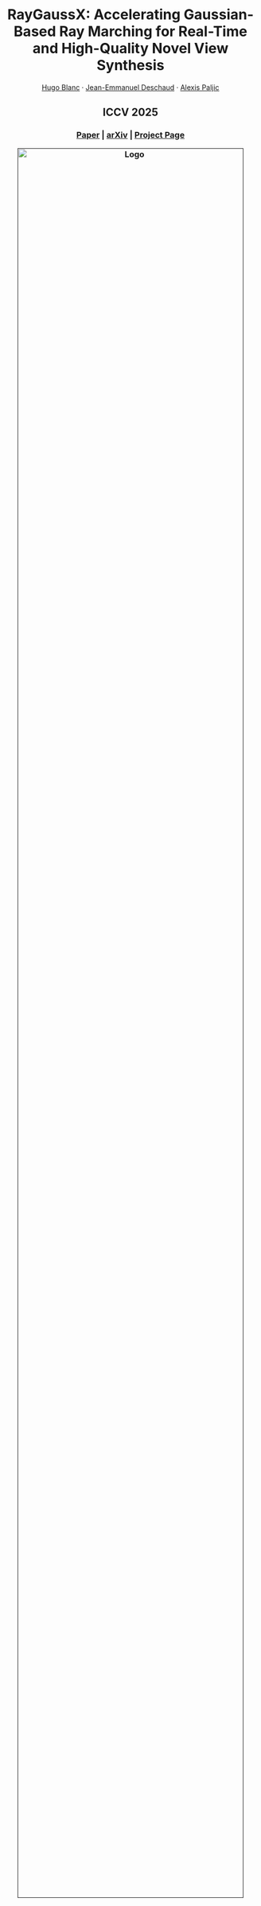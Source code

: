 <p align="center">

  <h1 align="center">RayGaussX: Accelerating Gaussian-Based Ray Marching for Real-Time and High-Quality Novel View Synthesis</h1>
  <p align="center">
    <a href="https://www.linkedin.com/in/hugo-blanc-a2b46016a/">Hugo Blanc</a>
    ·
    <a href="https://scholar.google.com/citations?user=zR1n_4QAAAAJ&hl=fr">Jean-Emmanuel Deschaud</a>
    ·
    <a href="https://scholar.google.fr/citations?user=3eO15d0AAAAJ&hl=fr">Alexis Paljic</a>

  </p>
  <h2 align="center">ICCV 2025</h2>

  <h3 align="center"><a href="https://drive.google.com/file/d/1-look4HeGlXI_SnkEXY9_cgyMQ77JPDj/view?usp=sharing">Paper</a> | <a href="https://arxiv.org/abs/2509.07782">arXiv</a> | <a href="https://raygaussx.github.io/">Project Page</a>  
  <div align="center"></div>
</p>


<p align="center">
  <a href="">
    <img src="./media/Video_Beryl.gif" alt="Logo" width="95%">
  </a>
</p>

<p align="center">
We present an enhanced differentiable ray-casting algorithm for rendering Gaussians with scene features, enabling efficient 3D scene learning and real-time rendering.
</p>
<br>

## Hardware Requirements
  - CUDA-ready GPU
  - 24 GB VRAM (to train to paper evaluation quality)

## Software Requirements

The following software components are required to ensure compatibility and optimal performance:

- **Ubuntu or Windows**
- **NVIDIA Drivers**: Install NVIDIA drivers, tested with version 575.64.03.
- **CUDA Toolkit**: Tested with version 12.9. You can dowload it from the [CUDA Toolkit 12.9 Downloads page](https://developer.nvidia.com/cuda-12-9-0-download-archive)
- **NVIDIA OptiX 7.6**: NVIDIA’s OptiX ray tracing engine, version 7.6, is required for graphics rendering and computational tasks. You can download it from the [NVIDIA OptiX Legacy Downloads page](https://developer.nvidia.com/designworks/optix/downloads/legacy).
- **Anaconda**: Install [Anaconda](https://anaconda.com/download), a distribution that includes Conda, for managing packages and environments efficiently.


## Installation on Ubuntu

Follow the steps below to set up the project:

   ```bash
  #Python-Optix requirements
  export OPTIX_PATH=/path/to/optix
  #For example, if OptiX is in your home folder: export OPTIX_PATH=~/NVIDIA-OptiX-SDK-7.6.0-linux64-x86_64/
  export CUDA_PATH=/path/to/cuda_toolkit
  #For example, the CUDA Toolkit is installed by default in /usr/local/: export CUDA_PATH=/usr/local/cuda-12.9
  export OPTIX_EMBED_HEADERS=1 # embed the optix headers into the package

  
  git clone https://github.com/hugobl1/raygaussx.git
  cd raygaussx
  conda env create --file environment.yml
  conda activate raygaussx
  ```

Then install [Pytorch](https://pytorch.org/get-started/locally/) (choose the version appropriate for your installed CUDA Toolkit), the simple-knn submodule, and [fused-ssim](https://github.com/rahul-goel/fused-ssim), for example for CUDA Toolkit 12.9:

   ```bash
  pip3 install torch torchvision --index-url https://download.pytorch.org/whl/cu129
  pip3 install submodules/simple-knn/
  pip3 install git+https://github.com/rahul-goel/fused-ssim/ --no-build-isolation
  ```


## Installation on Windows

Follow the steps below to set up the project:

   ```bash
  git clone https://github.com/hugobl1/raygaussx.git
  cd raygaussx
  ```

You need to install CUDA Toolkit on Windows, if possible **version 12.4**: https://developer.nvidia.com/cuda-12-4-1-download-archive?target_os=Windows&target_arch=x86_64

If you already have a CUDA version on your Windows, you need to change the `environment.yml` file to match the CUDA version you installed in Windows. For example, if you have CUDA 11.8:
  - cuda-toolkit=12.4 -> cuda-toolkit=11.8
  - pytorch-cuda=12.4 -> pytorch-cuda=11.8

Comment the line python-optix in the `environment.yml` file (python-optix needs to be installed from source on Windows)
   - python-optix  ->  #python-optix

Now, you can create the ray_gauss conda env:
 ```bash
conda env create --file environment.yml
conda activate ray_gauss
```

Install python-optix from source:
 ```bash
git clone https://github.com/mortacious/python-optix
cd python-optix
set OPTIX_PATH=\path\to\optix
#For example, the repo is by default on C disk: set OPTIX_PATH=C:\ProgramData\NVIDIA Corporation\OptiX SDK 7.6.0
set OPTIX_EMBED_HEADERS=1 # embed the optix headers into the package
pip install .
```

You can now train your own model:
 ```bash
cd..
python main_train.py
```

# Datasets

Please download and unzip the following datasets, then place them in the `dataset` folder.  

| Dataset                        | Download Link   |
|--------------------------------|-----------------|
| Synthetic-NSVF                 | [download(.zip)](https://drive.google.com/file/d/1calWbNNuWgZJyBqJnkj8K9CK_Hvh0ccE/view?usp=sharing) |
| Synthetic-NeRF                 | [download(.zip)](https://drive.google.com/file/d/1a3l9OL2lRA3z490QFNoDdZuUxTWrbdtD/view?usp=sharing) |
| Deep Blending + Tanks&Temples  | [download(.zip)](https://drive.google.com/file/d/1snnKl8fcksEPY24V_0YNCYWtCqdd0Elc/view?usp=sharing) |
| Mip-NeRF 360                   | [download](https://jonbarron.info/mipnerf360/) |

<!-- #### Trained Models

If you would like to directly visualize a model trained by RayGaussX, we provide the trained point clouds for each scene in Mip-NeRF 360. In this case, you can skip the training of the scene and evaluate or visualize it directly: [Download Link](https://drive.google.com/file/d/1E0_Tg2QeMx2kyohPhfRtfV656oQFQ2Kv/view?usp=sharing). -->

# Training and Evaluation
To reproduce the results on entire datasets, follow the instructions below:

---

### NeRF-Synthetic Dataset
1. **Prepare the Dataset**: Ensure the NeRF-Synthetic dataset is downloaded and placed in the `dataset` directory.

2. **Run Training Script**: Execute the following command:

   ```bash
   python main_train_blender.py
    ```

This will start the training and evaluation on the NeRF-Synthetic dataset with the configuration parameter in `nerf_synthetic.yml`.

---

### Synthetic-NSVF Dataset
1. **Prepare the Dataset**: Ensure the Synthetic-NSVF dataset is downloaded and placed in the `dataset` directory.

2. **Run Training Script**: Execute the following command:

   ```bash
   python main_train_synthetic-nsvf.py
    ```

This will start the training and evaluation on the Synthetic-NSVF dataset with the configuration parameter in `nerf_synthetic.yml`.

---

### Mip-NeRF 360 Dataset
To reproduce results on the **Mip-NeRF 360** dataset:

1. **Prepare the Dataset**: Download and place the [Mip-NeRF 360](https://jonbarron.info/mipnerf360/) dataset in the `dataset` directory.

2. **Run Training Script**: Execute the following command:

   ```bash
   python main_train_mipnerf360.py
    ```

---

### Deep Blending Dataset
To reproduce results on the **Deep Blending** dataset:

1. **Prepare the Dataset**: Download and unzip [Deep Blending](https://drive.google.com/file/d/1snnKl8fcksEPY24V_0YNCYWtCqdd0Elc/view?usp=sharing) into the `dataset` directory.

2. **Run Training Script**: Execute the following command:
   ```bash
   python main_train_db.py

---

### Tanks&Temples Dataset
To reproduce results on the **Tanks&Temples** dataset:

1. **Prepare the Dataset**: Download and unzip [Tanks&Temples](https://drive.google.com/file/d/1snnKl8fcksEPY24V_0YNCYWtCqdd0Elc/view?usp=sharing) into the `dataset` directory.

2. **Run Training Script**: Execute the following command:
   ```bash
   python main_train_tandt.py

---

### All Datasets
To reproduce results on all datasets:

1. **Prepare the Datasets**: Download and unzip each dataset into the `dataset` directory.

2. **Run Training Scripts**: Execute the following command:
   ```bash
    bash train_all_datasets.sh

---
3. **Results**: The results for each scene can be found in the `output` folder after training is complete.

### Single Scene
To train and test a single scene, simply use the following commands:

   ```bash
    python main_train.py -config "path_to_config_file" --save_dir "name_save_dir" --arg_names scene.source_path --arg_values "scene_path"
    python main_test.py -output "./output/name_save_dir" -iter save_iter
    # For example, to train and evaluate the hotdog scene from NeRF Synthetic:
    # python main_train.py -config "./configs/nerf_synthetic.yml" --save_dir "hotdog" --arg_names scene.source_path --arg_values "./dataset/nerf_synthetic/hotdog"
    # python main_test.py -output "./output/hotdog" -iter 30000
```


        
By default, only the last iteration is saved (30000 in the base config files).

# PLY Point Cloud Extraction
To extract a point cloud in PLY format from a trained scene, we provide the script [convertpth_to_ply.py](convertpth_to_ply.py), which can be used as follows:
   ```bash
   python convertpth_to_ply.py -output "./output/name_scene" -iter num_iter
   # For example, if the 'hotdog' scene was trained for 30000 iterations, you can use:
   # python convertpth_to_ply.py -output "./output/hotdog" -iter 30000
   ```

The generated PLY point cloud will be located in the folder `./output/scene/saved_pc/`.

# Visualization
To visualize a trained scene, we provide the script [main_gui.py](main_gui.py), which opens a GUI to display the trained scene:

   ```bash
   # Two ways to use the GUI:
   
   # Using the folder of the trained scene and the desired iteration
   python main_gui.py -output "./output/name_scene" -iter num_iter

   # Using a PLY point cloud:
   python main_gui.py -ply_path "path_to_ply_file"
   ```

## Camera Controls

### First Person Camera
In *First Person* mode, you can use the keyboard keys to move the camera in different directions.

- **Direction Keys**:
  - `Z`: Move forward
  - `Q`: Move backward
  - `S`: Move left
  - `D`: Move right
  - `A`: Move down
  - `E`: Move up  
  

- **View Control with Right Click**:
  - **Right Click + Move Mouse Up**: Look up
  - **Right Click + Move Mouse Down**: Look down
  - **Right Click + Move Mouse Left**: Look left
  - **Right Click + Move Mouse Right**: Look right

> **Note**: Ensure that the *First Person* camera mode is active for these controls to work.

### Trackball Camera
In *Trackball* mode, the camera can be controlled with the mouse to freely view around an object.

- **Left Click**: Rotate the camera around the object. Hold down the left mouse button and move the mouse to rotate around the object.
- **Right Click**: Pan. Hold down the right mouse button and move the mouse to shift the view laterally or vertically.
- **Mouse Wheel**: Zoom in and out. Scroll the wheel to adjust the camera's distance from the object.

> **Note**: Ensure that the *Trackball* camera mode is active for these controls to work.

# Camera Path Rendering

To render a camera path from a trained point cloud, use the script as follows:
```bash
python render_camera_path.py -output "./output" -camera_path_filename "camera_path.json" -name_video "my_video"
```
This script loads a pre-trained model, renders images along a specified camera path, and saves them in `output/camera_path/images/`. A video is then generated from the images and saved in `output/camera_path/video/`.

The `camera_path.json` file, which defines the camera path, can be generated using [NeRFStudio](https://nerf.studio/) by training a similar scene and then exporting a `camera_path.json` file through NeRFStudio's graphical user interface. 
To maintain consistency with our method, you should use the `ns-train` command with the following options: 

```bash
--assume_colmap_world_coordinate_convention=False \
--orientation_method=none \
--center_method=none \
--auto-scale-poses=False \
```

# Processing Your Own Scenes with COLMAP

To use your own scenes, ensure your dataset is structured correctly for the COLMAP loaders. The directory must include an `images` folder containing your image files and a `sparse` folder with subdirectories containing `cameras.bin`, `images.bin`, and `points3D.bin` files obtained using COLMAP reconstruction. Note that the camera models used for COLMAP reconstruction must be either `SIMPLE_PINHOLE` or `PINHOLE`. 

The dataset structure must be as follows:

```
<location>
|---images
|   |---<image 0>
|   |---<image 1>
|   |---...
|---sparse
    |---0
        |---cameras.bin
        |---images.bin
        |---points3D.bin
```

# Acknowledgements

We thank the authors of [Python-Optix](https://github.com/mortacious/python-optix), upon which our project is based, as well as the authors of [NeRF](https://github.com/bmild/nerf) and [Mip-NeRF 360](https://github.com/google-research/multinerf) for providing their datasets. Finally, we would like to acknowledge the authors of [3D Gaussian Splatting](https://github.com/graphdeco-inria/gaussian-splatting), as our project's dataloader is inspired by the one used in 3DGS; and [Mip-Splatting](https://github.com/autonomousvision/mip-splatting) for the calculation of the minimum sizes of the Gaussians as a function of the cameras.



# Citation
If you find our code or paper useful, please cite
```bibtex
@misc{blanc2025raygaussxacceleratinggaussianbasedray,
      title={RayGaussX: Accelerating Gaussian-Based Ray Marching for Real-Time and High-Quality Novel View Synthesis}, 
      author={Hugo Blanc and Jean-Emmanuel Deschaud and Alexis Paljic},
      year={2025},
      eprint={2509.07782},
      archivePrefix={arXiv},
      primaryClass={cs.CV},
      url={https://arxiv.org/abs/2509.07782}, 
}
```
and
```bibtex
@INPROCEEDINGS{blanc2025raygauss,
  author={Blanc, Hugo and Deschaud, Jean-Emmanuel and Paljic, Alexis},
  booktitle={2025 IEEE/CVF Winter Conference on Applications of Computer Vision (WACV)}, 
  title={RayGauss: Volumetric Gaussian-Based Ray Casting for Photorealistic Novel View Synthesis}, 
  year={2025},
  volume={},
  number={},
  pages={1808-1817},
  keywords={Training;Hands;Casting;Computer vision;Rendering (computer graphics);Neural radiance field;Inference algorithms;Slabs;Kernel;Videos;volume ray casting;differentiable rendering;radiance fields;novel view synthesis},
  doi={10.1109/WACV61041.2025.00183}
}
```
